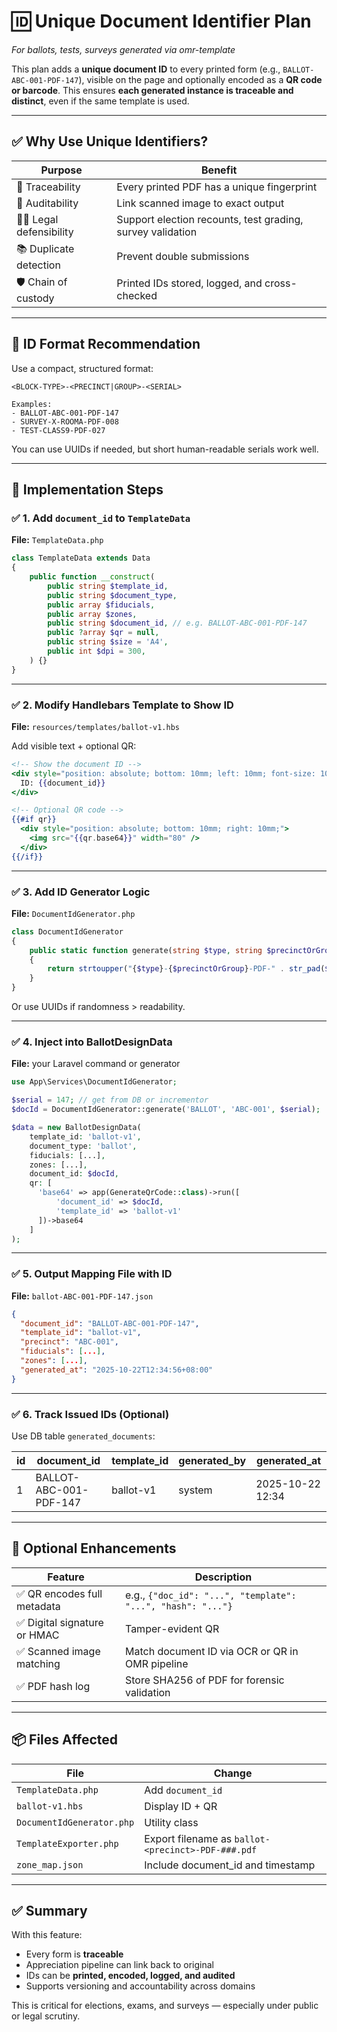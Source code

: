 # 🆔 Unique Document Identifier Plan
*For ballots, tests, surveys generated via omr-template*

This plan adds a **unique document ID** to every printed form (e.g., `BALLOT-ABC-001-PDF-147`), visible on the page and optionally encoded as a **QR code or barcode**. This ensures **each generated instance is traceable and distinct**, even if the same template is used.

---

## ✅ Why Use Unique Identifiers?

| Purpose | Benefit |
|---------|---------|
| 📌 Traceability | Every printed PDF has a unique fingerprint |
| 🧾 Auditability | Link scanned image to exact output |
| 🧑‍⚖️ Legal defensibility | Support election recounts, test grading, survey validation |
| 📚 Duplicate detection | Prevent double submissions |
| 🛡️ Chain of custody | Printed IDs stored, logged, and cross-checked |

---

## 📐 ID Format Recommendation

Use a compact, structured format:

```
<BLOCK-TYPE>-<PRECINCT|GROUP>-<SERIAL>

Examples:
- BALLOT-ABC-001-PDF-147
- SURVEY-X-ROOMA-PDF-008
- TEST-CLASS9-PDF-027
```

You can use UUIDs if needed, but short human-readable serials work well.

---

## 🧩 Implementation Steps

### ✅ 1. Add `document_id` to `TemplateData`

**File:** `TemplateData.php`

```php
class TemplateData extends Data
{
    public function __construct(
        public string $template_id,
        public string $document_type,
        public array $fiducials,
        public array $zones,
        public string $document_id, // e.g. BALLOT-ABC-001-PDF-147
        public ?array $qr = null,
        public string $size = 'A4',
        public int $dpi = 300,
    ) {}
}
```

---

### ✅ 2. Modify Handlebars Template to Show ID

**File:** `resources/templates/ballot-v1.hbs`

Add visible text + optional QR:

```handlebars
<!-- Show the document ID -->
<div style="position: absolute; bottom: 10mm; left: 10mm; font-size: 10pt;">
  ID: {{document_id}}
</div>

<!-- Optional QR code -->
{{#if qr}}
  <div style="position: absolute; bottom: 10mm; right: 10mm;">
    <img src="{{qr.base64}}" width="80" />
  </div>
{{/if}}
```

---

### ✅ 3. Add ID Generator Logic

**File:** `DocumentIdGenerator.php`

```php
class DocumentIdGenerator
{
    public static function generate(string $type, string $precinctOrGroup, int $serial): string
    {
        return strtoupper("{$type}-{$precinctOrGroup}-PDF-" . str_pad($serial, 3, '0', STR_PAD_LEFT));
    }
}
```

Or use UUIDs if randomness > readability.

---

### ✅ 4. Inject into BallotDesignData

**File:** your Laravel command or generator

```php
use App\Services\DocumentIdGenerator;

$serial = 147; // get from DB or incrementor
$docId = DocumentIdGenerator::generate('BALLOT', 'ABC-001', $serial);

$data = new BallotDesignData(
    template_id: 'ballot-v1',
    document_type: 'ballot',
    fiducials: [...],
    zones: [...],
    document_id: $docId,
    qr: [
      'base64' => app(GenerateQrCode::class)->run([
          'document_id' => $docId,
          'template_id' => 'ballot-v1'
      ])->base64
    ]
);
```

---

### ✅ 5. Output Mapping File with ID

**File:** `ballot-ABC-001-PDF-147.json`

```json
{
  "document_id": "BALLOT-ABC-001-PDF-147",
  "template_id": "ballot-v1",
  "precinct": "ABC-001",
  "fiducials": [...],
  "zones": [...],
  "generated_at": "2025-10-22T12:34:56+08:00"
}
```

---

### ✅ 6. Track Issued IDs (Optional)

Use DB table `generated_documents`:

| id | document_id | template_id | generated_by | generated_at |
|----|-------------|-------------|--------------|--------------|
| 1  | BALLOT-ABC-001-PDF-147 | ballot-v1 | system | 2025-10-22 12:34 |

---

## 🧪 Optional Enhancements

| Feature | Description |
|---------|-------------|
| ✅ QR encodes full metadata | e.g., `{"doc_id": "...", "template": "...", "hash": "..."}` |
| ✅ Digital signature or HMAC | Tamper-evident QR |
| ✅ Scanned image matching | Match document ID via OCR or QR in OMR pipeline |
| ✅ PDF hash log | Store SHA256 of PDF for forensic validation |

---

## 📦 Files Affected

| File | Change |
|------|--------|
| `TemplateData.php` | Add `document_id` |
| `ballot-v1.hbs` | Display ID + QR |
| `DocumentIdGenerator.php` | Utility class |
| `TemplateExporter.php` | Export filename as `ballot-<precinct>-PDF-###.pdf` |
| `zone_map.json` | Include document_id and timestamp |

---

## ✅ Summary

With this feature:
- Every form is **traceable**
- Appreciation pipeline can link back to original
- IDs can be **printed, encoded, logged, and audited**
- Supports versioning and accountability across domains

This is critical for elections, exams, and surveys — especially under public or legal scrutiny.

```
